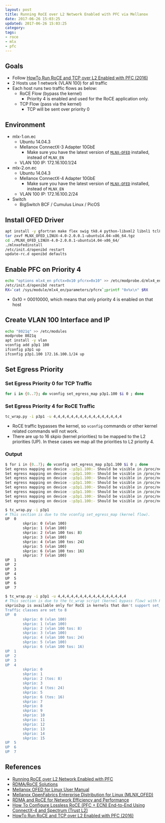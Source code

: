 ```yaml
---
layout: post
title: Running RoCE over L2 Network Enabled with PFC via Mellanox
date: 2017-06-26 15:03:25
updated: 2017-06-26 15:03:25
category:
tags:
- roce
- mlx
- pfc
---
```


<!--more-->
## Goals
- Follow [HowTo Run RoCE and TCP over L2 Enabled with PFC (2016)][7]
- 2 Hosts use 1 network (VLAN 100) for all traffic
- Each host runs two traffic flows as below:
  - RoCE Flow (bypass the kernel)
    - Priority 4 is enabled and used for the RoCE application only.
  - TCP Flow (pass via the kernel)
    - TCP will be sent over priority 0


## Environment
- mlx-1.on.ec
  - Ubuntu 14.04.3 
  - Mellanox ConnectX-3 Adapter 10GbE
    - Make sure you have the latest version of [`MLNX-OFED`][4] installed, instead of `MLNX_EN`
  - VLAN 100 IP: 172.16.100.1/24
- mlx-2.on.ec
  - Ubuntu 14.04.3 
  - Mellanox ConnectX-4 Adapter 10GbE
    - Make sure you have the latest version of [`MLNX-OFED`][4] installed, instead of `MLNX_EN`
  - VLAN 100 IP: 172.16.100.2/24
- Switch
  - BigSwitch BCF / Cumulus Linux / PicOS

## Install OFED Driver
```bash
apt install -y gfortran make flex swig tk8.4 python-libxml2 libnl1 tcl8.4 autoconf dkms bison dpatch chrpath gcc libgfortran3 graphviz tk automake pkg-config autotools-dev quilt m4 tcl debhelper libltdl-dev
tar zxvf MLNX_OFED_LINUX-4.0-2.0.0.1-ubuntu14.04-x86_64.tgz
cd ./MLNX_OFED_LINUX-4.0-2.0.0.1-ubuntu14.04-x86_64/
./mlnxofedinstall
/etc/init.d/openibd restart
update-rc.d openibd defaults
```


## Enable PFC on Priority 4
```bash
echo "options mlx4_en pfctx=0x10 pfcrx=0x10" >> /etc/modprobe.d/mlx4_en.conf
/etc/init.d/openibd restart
RX=`cat /sys/module/mlx4_en/parameters/pfcrx`;printf "0x%x\n" $RX
```
- 0x10 = 00010000, which means that only priority 4 is enabled on that host

## Create VLAN 100 Interface and IP
```bash
echo "8021q" >> /etc/modules
modprobe 8021q
apt install -y vlan
vconfig add p3p1 100
ifconfig p3p1 up
ifconfig p3p1.100 172.16.100.1/24 up
```

## Set Egress Priority

### Set Egress Priority 0 for TCP Traffic
```bash
for i in {0..7}; do vconfig set_egress_map p3p1.100 $i 0 ; done
```

### Set Egress Priority 4 for RoCE Traffic
```bash
tc_wrap.py -i p3p1 -u 4,4,4,4,4,4,4,4,4,4,4,4,4,4,4,4
```
- RoCE traffic bypasses the kernel, so `vconfig` commands or other kernel related commands will not work.
- There are up to 16 skpio (kernel priorities) to be mapped to the L2 priorities (UP). In these cases we map all the priorities to L2 priority 4.

### Output
```bash
$ for i in {0..7}; do vconfig set_egress_map p3p1.100 $i 0 ; done
Set egress mapping on device -:p3p1.100:- Should be visible in /proc/net/vlan/p3p1.100
Set egress mapping on device -:p3p1.100:- Should be visible in /proc/net/vlan/p3p1.100
Set egress mapping on device -:p3p1.100:- Should be visible in /proc/net/vlan/p3p1.100
Set egress mapping on device -:p3p1.100:- Should be visible in /proc/net/vlan/p3p1.100
Set egress mapping on device -:p3p1.100:- Should be visible in /proc/net/vlan/p3p1.100
Set egress mapping on device -:p3p1.100:- Should be visible in /proc/net/vlan/p3p1.100
Set egress mapping on device -:p3p1.100:- Should be visible in /proc/net/vlan/p3p1.100
Set egress mapping on device -:p3p1.100:- Should be visible in /proc/net/vlan/p3p1.100

$ tc_wrap.py -i p3p1
# This section is due to the vconfig set_egress_map (kernel flow).
UP  0
        skprio: 0 (vlan 100)
        skprio: 1 (vlan 100)
        skprio: 2 (vlan 100 tos: 8)
        skprio: 3 (vlan 100)
        skprio: 4 (vlan 100 tos: 24)
        skprio: 5 (vlan 100)
        skprio: 6 (vlan 100 tos: 16)
        skprio: 7 (vlan 100)
UP  1
UP  2
UP  3
UP  4
UP  5
UP  6
UP  7

$ tc_wrap.py -i p3p1 -u 4,4,4,4,4,4,4,4,4,4,4,4,4,4,4,4
# This section is due to the tc_wrap script (kernel bypass flow) with RoCE
skprio2up is available only for RoCE in kernels that don't support set_egress_map
Traffic classes are set to 8
UP  0
        skprio: 0 (vlan 100)
        skprio: 1 (vlan 100)
        skprio: 2 (vlan 100 tos: 8)
        skprio: 3 (vlan 100)
        skprio: 4 (vlan 100 tos: 24)
        skprio: 5 (vlan 100)
        skprio: 6 (vlan 100 tos: 16)
UP  1
UP  2
UP  3
UP  4
        skprio: 0
        skprio: 1
        skprio: 2 (tos: 8)
        skprio: 3
        skprio: 4 (tos: 24)
        skprio: 5
        skprio: 6 (tos: 16)
        skprio: 7
        skprio: 8
        skprio: 9
        skprio: 10
        skprio: 11
        skprio: 12
        skprio: 13
        skprio: 14
        skprio: 15
UP  5
UP  6
UP  7
```


## References
- [Running RoCE over L2 Network Enabled with PFC][1]
- [RDMA/RoCE Solutions][2]
- [Mellanox OFED for Linux User Manual][3]
- [Mellanox OpenFabrics Enterprise Distribution for Linux (MLNX_OFED)][4]
- [RDMA and RoCE for Network Efficiency and Performance][5]
- [How To Configure Lossless RoCE (PFC + ECN) End-to-End Using ConnectX-4 and Spectrum (Trust L2)][6]
- [HowTo Run RoCE and TCP over L2 Enabled with PFC (2016)][7]

[1]: http://www.mellanox.com/related-docs/prod_software/RoCE_with_Priority_Flow_Control_Application_Guide.pdf
[2]: https://community.mellanox.com/docs/DOC-2283
[3]: http://www.mellanox.com/related-docs/prod_software/Mellanox_OFED_Linux_User_Manual_v4.0.pdf
[4]: http://www.mellanox.com/page/products_dyn?product_family=26&mtag=linux_sw_drivers
[5]: http://www.mellanox.com/page/products_dyn?product_family=79&mtag=roce
[6]: https://community.mellanox.com/docs/DOC-2733
[7]: https://community.mellanox.com/docs/DOC-2482